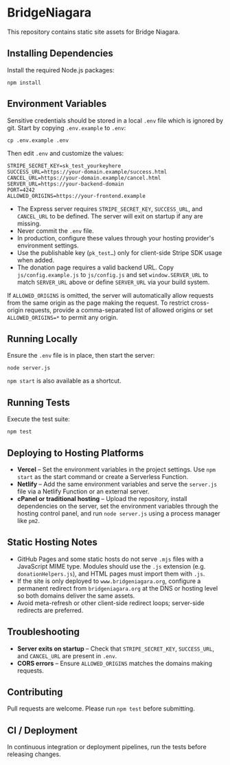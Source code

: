# BridgeNiagara

This repository contains static site assets for Bridge Niagara.

## Installing Dependencies

Install the required Node.js packages:

```
npm install
```

## Environment Variables

Sensitive credentials should be stored in a local `.env` file which is ignored by git. Start by copying `.env.example` to `.env`:

```
cp .env.example .env
```

Then edit `.env` and customize the values:

```
STRIPE_SECRET_KEY=sk_test_yourkeyhere
SUCCESS_URL=https://your-domain.example/success.html
CANCEL_URL=https://your-domain.example/cancel.html
SERVER_URL=https://your-backend-domain
PORT=4242
ALLOWED_ORIGINS=https://your-frontend.example
```

- The Express server requires `STRIPE_SECRET_KEY`, `SUCCESS_URL`, and `CANCEL_URL` to be defined. The server will exit on startup if any are missing.
- Never commit the `.env` file.
- In production, configure these values through your hosting provider's environment settings.
- Use the publishable key (`pk_test…`) only for client-side Stripe SDK usage when added.
- The donation page requires a valid backend URL. Copy `js/config.example.js` to `js/config.js` and
  set `window.SERVER_URL` to match `SERVER_URL` above or define `SERVER_URL` via your build system.

If `ALLOWED_ORIGINS` is omitted, the server will automatically allow requests from the same origin as
the page making the request. To restrict cross-origin requests, provide a comma-separated list of
allowed origins or set `ALLOWED_ORIGINS=*` to permit any origin.

## Running Locally

Ensure the `.env` file is in place, then start the server:

```
node server.js
```

`npm start` is also available as a shortcut.

## Running Tests

Execute the test suite:

```
npm test
```


## Deploying to Hosting Platforms

- **Vercel** – Set the environment variables in the project settings. Use `npm start` as the start command or create a Serverless Function.
- **Netlify** – Add the same environment variables and serve the `server.js` file via a Netlify Function or an external server.
- **cPanel or traditional hosting** – Upload the repository, install dependencies on the server, set the environment variables through the hosting control panel, and run `node server.js` using a process manager like `pm2`.

## Static Hosting Notes

- GitHub Pages and some static hosts do not serve `.mjs` files with a JavaScript MIME type. Modules should use the `.js` extension (e.g. `donationHelpers.js`), and HTML pages must import them with `.js`.
- If the site is only deployed to `www.bridgeniagara.org`, configure a permanent redirect from `bridgeniagara.org` at the DNS or hosting level so both domains deliver the same assets.
- Avoid meta-refresh or other client-side redirect loops; server-side redirects are preferred.

## Troubleshooting

- **Server exits on startup** – Check that `STRIPE_SECRET_KEY`, `SUCCESS_URL`, and `CANCEL_URL` are present in `.env`.
- **CORS errors** – Ensure `ALLOWED_ORIGINS` matches the domains making requests.

## Contributing

Pull requests are welcome. Please run `npm test` before submitting.

## CI / Deployment

In continuous integration or deployment pipelines, run the tests before releasing changes.

